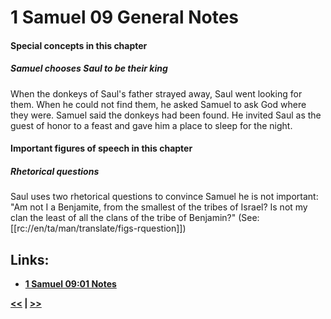 # 1 Samuel 09 General Notes

#### Special concepts in this chapter
##### Samuel chooses Saul to be their king

When the donkeys of Saul's father strayed away, Saul went looking for them. When he could not find them, he asked Samuel to ask God where they were. Samuel said the donkeys had been found. He invited Saul as the guest of honor to a feast and gave him a place to sleep for the night.

#### Important figures of speech in this chapter

##### Rhetorical questions

Saul uses two rhetorical questions to convince Samuel he is not important: "Am not I a Benjamite, from the smallest of the tribes of Israel? Is not my clan the least of all the clans of the tribe of Benjamin?" (See: [[rc://en/ta/man/translate/figs-rquestion]])

## Links:

* __[1 Samuel 09:01 Notes](./01.md)__

__[<<](../08/intro.md) | [>>](../10/intro.md)__
